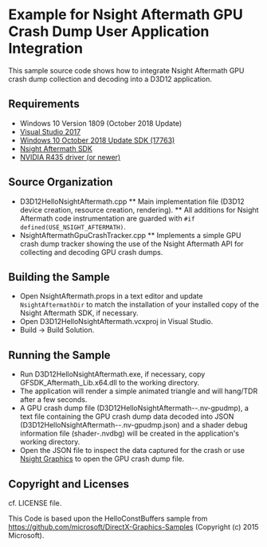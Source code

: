 # Example for Nsight Aftermath GPU Crash Dump User Application Integration

This sample source code shows how to integrate Nsight Aftermath GPU crash dump
collection and decoding into a D3D12 application.

## Requirements
* Windows 10 Version 1809 (October 2018 Update)
* [Visual Studio 2017](https://www.visualstudio.com/)
* [Windows 10 October 2018 Update SDK (17763)](https://developer.microsoft.com/en-US/windows/downloads/windows-10-sdk)
* [Nsight Aftermath SDK](https://developer.nvidia.com/nsight-aftermath)
* [NVIDIA R435 driver (or newer)](https://www.nvidia.com/Download/index.aspx?lang=en-us)

## Source Organization
* D3D12HelloNsightAftermath.cpp
** Main implementation file (D3D12 device creation, resource creation,
   rendering).
** All additions for Nsight Aftermath code instrumentation are guarded with
   `#if defined(USE_NSIGHT_AFTERMATH)`.
* NsightAftermathGpuCrashTracker.cpp
** Implements a simple GPU crash dump tracker showing the use of the Nsight
   Aftermath API for collecting and decoding GPU crash dumps.

## Building the Sample
* Open NsightAftermath.props in a text editor and update `NsightAftermathDir`
  to match the installation of your installed copy of the Nsight Aftermath SDK,
  if necessary.
* Open D3D12HelloNsightAftermath.vcxproj in Visual Studio.
* Build -> Build Solution.

## Running the Sample
* Run D3D12HelloNsightAftermath.exe, if necessary, copy GFSDK_Aftermath_Lib.x64.dll
  to the working directory.
* The application will render a simple animated triangle and will hang/TDR after
  a few seconds.
* A GPU crash dump file (D3D12HelloNsightAftermath-<PID>-<COUNT>.nv-gpudmp),
  a text file containing the GPU crash dump data decoded into JSON
  (D3D12HelloNsightAftermath-<PID>-<COUNT>.nv-gpudmp.json) and a shader
  debug information file (shader-<IDENTIFIER>.nvdbg) will be created in the
  application's working directory.
* Open the JSON file to inspect the data captured for the crash or use
  [Nsight Graphics](https://developer.nvidia.com/nsight-graphics) to open
  the GPU crash dump file.

## Copyright and Licenses
cf. LICENSE file.

This Code is based upon the HelloConstBuffers sample from https://github.com/microsoft/DirectX-Graphics-Samples (Copyright (c) 2015 Microsoft).

